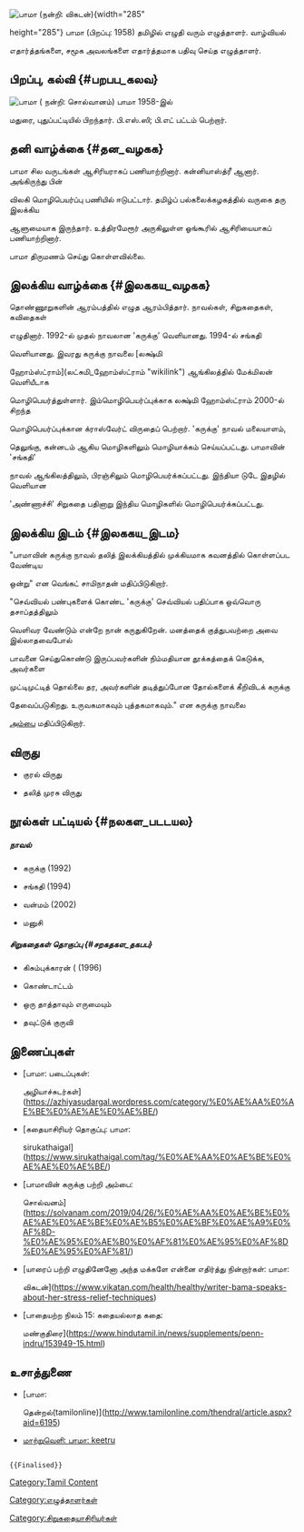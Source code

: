 ![பாமா (நன்றி: விகடன்)](பாமா.png "பாமா (நன்றி: விகடன்)"){width="285"
height="285"} பாமா (பிறப்பு: 1958) தமிழில் எழுதி வரும் எழுத்தாளர். வாழ்வியல்
எதார்த்தங்களை, சமூக அவலங்களை எதார்த்தமாக பதிவு செய்த எழுத்தாளர்.

## பிறப்பு, கல்வி {#பறபப_கலவ}

![பாமா ( நன்றி: சொல்வானம்)](பாமா2.png "பாமா ( நன்றி: சொல்வானம்)") பாமா 1958-இல்
மதுரை, புதுப்பட்டியில் பிறந்தார். பி.எஸ்.ஸி; பி.எட் பட்டம் பெற்றார்.

## தனி வாழ்க்கை {#தன_வழகக}

பாமா சில வருடங்கள் ஆசிரியராகப் பணியாற்றினார். கன்னியாஸ்த்ரீ ஆனார். அங்கிருந்து பின்
விலகி மொழிபெயர்ப்பு பணியில் ஈடுபட்டார். தமிழ்ப் பல்கலைக்கழகத்தில் வருகை தரு இலக்கிய
ஆளுமையாக இருந்தார். உத்திரமேரூர் அருகிலுள்ள ஓங்கூரில் ஆசிரியையாகப் பணியாற்றினார்.
பாமா திருமணம் செய்து கொள்ளவில்லை.

## இலக்கிய வாழ்க்கை {#இலககய_வழகக}

தொண்ணூறுகளின் ஆரம்பத்தில் எழுத ஆரம்பித்தார். நாவல்கள், சிறுகதைகள், கவிதைகள்
எழுதினார். 1992-ல் முதல் நாவலான \'கருக்கு\' வெளியானது. 1994-ல் சங்கதி
வெளியானது. இவரது கருக்கு நாவலை [லக்ஷ்மி
ஹோம்ஸ்ட்ராம்](லட்சுமி_ஹோம்ஸ்ட்ராம் "wikilink") ஆங்கிலத்தில் மேக்மிலன் வெளியீடாக
மொழிபெயர்த்துள்ளார். இம்மொழிபெயர்ப்புக்காக லக்ஷ்மி ஹோம்ஸ்ட்ராம் 2000-ல் சிறந்த
மொழிபெயர்ப்புக்கான க்ராஸ்வேர்ட் விருதைப் பெற்றார். \'கருக்கு\' நாவல் மலையாளம்,
தெலுங்கு, கன்னடம் ஆகிய மொழிகளிலும் மொழியாக்கம் செய்யப்பட்டது. பாமாவின் \'சங்கதி\'
நாவல் ஆங்கிலத்திலும், பிரஞ்சிலும் மொழிபெயர்க்கப்பட்டது. இந்தியா டுடே இதழில் வெளியான
\'அண்ணாச்சி' சிறுகதை பதினாறு இந்திய மொழிகளில் மொழிபெயர்க்கப்பட்டது.

## இலக்கிய இடம் {#இலககய_இடம}

\"பாமாவின் கருக்கு நாவல் தலித் இலக்கியத்தில் முக்கியமாக கவனத்தில் கொள்ளப்பட வேண்டிய
ஒன்று\" என வெங்கட் சாமிநாதன் மதிப்பிடுகிறார்.

\"செவ்வியல் பண்புகளைக் கொண்ட \'கருக்கு' செவ்வியல் பதிப்பாக ஒவ்வொரு தசாப்தத்திலும்
வெளிவர வேண்டும் என்றே நான் கருதுகிறேன். மனத்தைக் குத்துபவற்றை அவை இல்லாதவைபோல்
பாவனை செய்துகொண்டு இருப்பவர்களின் நிம்மதியான தூக்கத்தைக் கெடுக்க, அவர்களை
முட்டிமுட்டித் தொல்லை தர, அவர்களின் தடித்துப்போன தோல்களைக் கீறிவிடக் கருக்கு
தேவைப்படுகிறது. உருவகமாகவும் புத்தகமாகவும்.\" என கருக்கு நாவலை
[அம்பை](அம்பை "wikilink") மதிப்பிடுகிறார்.

## விருது

-   குரல் விருது
-   தலித் முரசு விருது

## நூல்கள் பட்டியல் {#நலகள_படடயல}

##### நாவல்

-   கருக்கு (1992)
-   சங்கதி (1994)
-   வன்மம் (2002)
-   மனுசி

##### சிறுகதைகள் தொகுப்பு {#சறகதகள_தகபப}

-   கிசும்புக்காரன் ( (1996)
-   கொண்டாட்டம்
-   ஒரு தாத்தாவும் எருமையும்
-   தவுட்டுக் குருவி

## இணைப்புகள்

-   [பாமா: படைப்புகள்:
    அழியாச்சுடர்கள்](https://azhiyasudargal.wordpress.com/category/%E0%AE%AA%E0%AE%BE%E0%AE%AE%E0%AE%BE/)
-   [கதையாசிரியர் தொகுப்பு: பாமா:
    sirukathaigal](https://www.sirukathaigal.com/tag/%E0%AE%AA%E0%AE%BE%E0%AE%AE%E0%AE%BE/)
-   [பாமாவின் கருக்கு பற்றி அம்பை:
    சொல்வனம்](https://solvanam.com/2019/04/26/%E0%AE%AA%E0%AE%BE%E0%AE%AE%E0%AE%BE%E0%AE%B5%E0%AE%BF%E0%AE%A9%E0%AF%8D-%E0%AE%95%E0%AE%B0%E0%AF%81%E0%AE%95%E0%AF%8D%E0%AE%95%E0%AF%81/)
-   [யாரைப் பற்றி எழுதினேனோ அந்த மக்களே என்னை எதிர்த்து நின்றார்கள்: பாமா:
    விகடன்](https://www.vikatan.com/health/healthy/writer-bama-speaks-about-her-stress-relief-techniques)
-   [பாதையற்ற நிலம் 15: கதையல்லாத கதை:
    மண்குதிரை](https://www.hindutamil.in/news/supplements/penn-indru/153949-15.html)

## உசாத்துணை

-   [பாமா:
    தென்றல்(tamilonline)](http://www.tamilonline.com/thendral/article.aspx?aid=6195)
-   [மாற்றுவெளி: பாமா: keetru](http://keetru.com/)

```{=mediawiki}
{{Finalised}}
```
[Category:Tamil Content](Category:Tamil_Content "wikilink")
[Category:எழுத்தாளர்கள்](Category:எழுத்தாளர்கள் "wikilink")
[Category:சிறுகதையாசிரியர்கள்](Category:சிறுகதையாசிரியர்கள் "wikilink")
